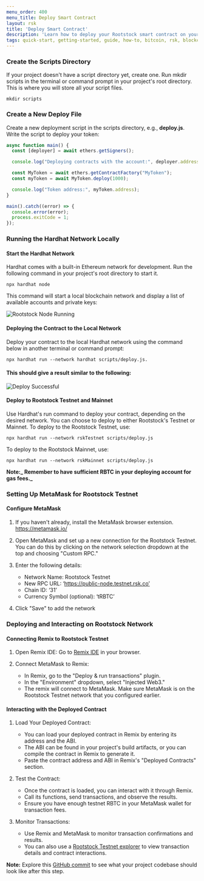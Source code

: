 ```yaml
---
menu_order: 400
menu_title: Deploy Smart Contract
layout: rsk
title: 'Deploy Smart Contract'
description: 'Learn how to deploy your Rootstock smart contract on your local environment and Rootstock Testnet and Mainnet'
tags: quick-start, getting-started, guide, how-to, bitcoin, rsk, blockchain
---
```

### Create the Scripts Directory

If your project doesn't have a script directory yet, create one. Run mkdir scripts in the terminal or command prompt in your project's root directory. This is where you will store all your script files.

```shell
mkdir scripts
```

### Create a New Deploy File

Create a new deployment script in the scripts directory, e.g., **deploy.js**.
Write the script to deploy your token:

```js
async function main() {
  const [deployer] = await ethers.getSigners();

  console.log("Deploying contracts with the account:", deployer.address);

  const MyToken = await ethers.getContractFactory("MyToken");
  const myToken = await MyToken.deploy(1000);

  console.log("Token address:", myToken.address);
}

main().catch((error) => {
  console.error(error);
  process.exitCode = 1;
});
```

### Running the Hardhat Network Locally

#### Start the Hardhat Network

Hardhat comes with a built-in Ethereum network for development. Run the following command in your project's root directory to start it.

```shell
npx hardhat node
```

This command will start a local blockchain network and display a list of available accounts and private keys:

![Rootstock Node Running](/assets/img/guides/quickstart/hardhat/run-node.png)

#### Deploying the Contract to the Local Network

Deploy your contract to the local Hardhat network using the command below in another terminal or command prompt:

```shell
npx hardhat run --network hardhat scripts/deploy.js.
```

#### This should give a result similar to the following:

![Deploy Successful](/assets/img/guides/quickstart/hardhat/deploy-success.png)

#### Deploy to Rootstock Testnet and Mainnet

Use Hardhat's run command to deploy your contract, depending on the desired network. You can choose to deploy to either Rootstock's Testnet or Mainnet.
To deploy to the Rootstock Testnet, use:

```shell
npx hardhat run --network rskTestnet scripts/deploy.js
```

To deploy to the Rootstock Mainnet, use:

```shell
npx hardhat run --network rskMainnet scripts/deploy.js
```

**Note:_ Remember to have sufficient RBTC in your deploying account for gas fees._**

### Setting Up MetaMask for Rootstock Testnet

#### Configure MetaMask

1. If you haven't already, install the MetaMask browser extension. https://metamask.io/
2. Open MetaMask and set up a new connection for the Rootstock Testnet. You can do this by clicking on the network selection dropdown at the top and choosing "Custom RPC."
3. Enter the following details:

   - Network Name: Rootstock Testnet
   - New RPC URL: ‘https://public-node.testnet.rsk.co’
   - Chain ID: ‘31’
   - Currency Symbol (optional): ‘tRBTC’
4. Click "Save" to add the network

### Deploying and Interacting on Rootstock Network

#### Connecting Remix to Rootstock Testnet

1. Open Remix IDE: Go to [Remix IDE](https://remix.ethereum.org/) in your browser.
2. Connect MetaMask to Remix:

   - In Remix, go to the "Deploy & run transactions" plugin.
   - In the "Environment" dropdown, select "Injected Web3."
   - The remix will connect to MetaMask. Make sure MetaMask is on the Rootstock Testnet network that you configured earlier.

#### Interacting with the Deployed Contract

1. Load Your Deployed Contract:

   - You can load your deployed contract in Remix by entering its address and the ABI.
   - The ABI can be found in your project's build artifacts, or you can compile the contract in Remix to generate it.
   - Paste the contract address and ABI in Remix's "Deployed Contracts" section.
2. Test the Contract:

   - Once the contract is loaded, you can interact with it through Remix.
   - Call its functions, send transactions, and observe the results.
   - Ensure you have enough testnet RBTC in your MetaMask wallet for transaction fees.
3. Monitor Transactions:

   - Use Remix and MetaMask to monitor transaction confirmations and results.
   - You can also use a [Rootstock Testnet explorer](https://explorer.testnet.rsk.co/) to view transaction details and contract interactions.

**Note:** Explore this [GitHub commit](https://github.com/jesus-iov/rootstock-quick-start-guide/commit/846c60b867cd16541a40e9a57864a869004a0935) to see what your project codebase should look like after this step.
